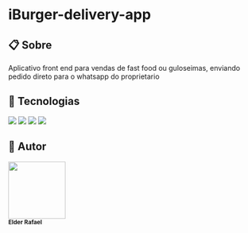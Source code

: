 <h1>iBurger-delivery-app</h1>

<h2>📋 Sobre</h2>
<p>Aplicativo front end para vendas de fast food ou guloseimas, enviando pedido direto para o whatsapp do proprietario</p>

## 🦾 Tecnologias

<div>
  <img src="https://img.shields.io/badge/HTML-239120?style-for-the-badge&logo=html5&logoColor=white">
  <img src="https://img.shields.io/badge/CSS-239120?style-for-the-badge&logo=css3&logoColor=white">
  <img src="https://img.shields.io/badge/JavaScript-F7DF1E?style-for-the-badge&logo=javascript&logoColor=black">
  <img src="https://img.shields.io/badge/Tailwind_CSS-38B2AC?style=for-the-badge&logo=tailwindcss&logoColor=white">

</div>




## 👤 Autor
<img loading="lazy" src="https://avatars.githubusercontent.com/u/203048446?v=4" width=115><br><sub><strong>Elder Rafael</strong></sub>
